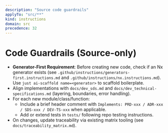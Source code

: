 ```yaml
---
description: "Source code guardrails"
applyTo: "src/**"
kind: instructions
domain: src
precedence: 32
---
```


# Code Guardrails (Source-only)

-   **Generator-First Requirement**: Before creating new code, check if an Nx generator exists (see `.github/instructions/generators-first.instructions.md` and `.github/instructions/nx.instructions.md`). Use `just ai-scaffold name=<generator>` to scaffold boilerplate.
-   Align implementations with `docs/dev_sds.md` and `docs/dev_technical-specifications.md` (layering, boundaries, error handling).
-   For each new module/class/function:
    -   Include a brief header comment with `Implements: PRD-xxx / ADR-xxx / SDS-xxx / DEV-TS-xxx` when applicable.
    -   Add or extend tests in `tests/` following repo testing instructions.
-   On changes, update traceability via existing matrix tooling (see `docs/traceability_matrix.md`).
